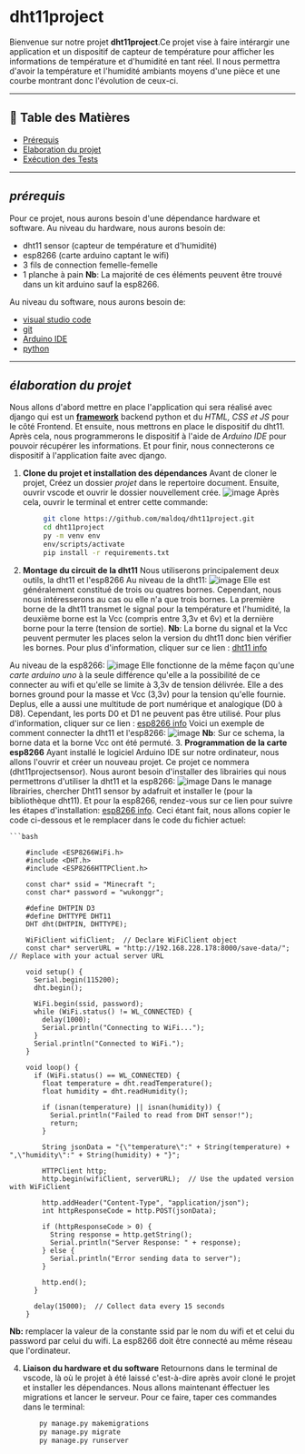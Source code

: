 ﻿# **dht11project**
 
Bienvenue sur notre projet **dht11project**.Ce projet vise à faire intérargir une application et un dispositif de capteur de température pour afficher les informations de température et d'humidité en tant réel. Il nous permettra d'avoir la température et l'humidité ambiants moyens d'une pièce et une courbe montrant donc l'évolution de ceux-ci.

---

## 📖 **Table des Matières**

- [Prérequis](#prérequis)
- [Elaboration du projet](#élaboration-du-projet)
- [Exécution des Tests](#exécution-des-tests)

---

## *prérequis*
Pour ce projet, nous aurons besoin d'une dépendance hardware et software.
Au niveau du hardware, nous aurons besoin de:
- dht11 sensor (capteur de température et d'humidité)
- esp8266 (carte arduino captant le wifi)
- 3 fils de connection femelle-femelle
- 1 planche à pain
**Nb**: La majorité de ces éléments peuvent être trouvé dans un kit arduino sauf la esp8266.

Au niveau du software, nous aurons besoin de:
- [visual studio code](https://code.visualstudio.com/Download)
- [git](https://git-scm.com/downloads)
- [Arduino IDE](https://www.arduino.cc/en/software)
- [python](https://www.python.org/downloads/)

---

## *élaboration du projet*
Nous allons d'abord mettre en place l'application qui sera réalisé avec django qui est un [**framework**](https://fr.wikipedia.org/wiki/Framework) backend python et du *HTML, CSS et JS* pour le côté Frontend. Et ensuite, nous mettrons en place le dispositif du dht11. Après cela, nous programmerons le dispositif à l'aide de *Arduino IDE* pour pouvoir récupérer les informations. Et pour finir, nous connecterons ce dispositif à l'application faite avec django.
1. **Clone du projet et installation des dépendances**
Avant de cloner le projet, Créez un dossier *projet* dans le repertoire document.
Ensuite, ouvrir vscode et ouvrir le dossier nouvellement crée.
![image](https://github.com/user-attachments/assets/383bcdfa-2e10-4d55-8125-3ade5f9455c5)
Après cela, ouvrir le terminal et entrer cette commande:
   ```bash
        git clone https://github.com/maldoq/dht11project.git
        cd dht11project
        py -m venv env
        env/scripts/activate
        pip install -r requirements.txt
2. **Montage du circuit de la dht11**
Nous utiliserons principalement deux outils, la dht11 et l'esp8266
Au niveau de la dht11:
![image](https://github.com/user-attachments/assets/d3ac57b9-d996-4fb0-be66-d27fb799f1c3)
Elle est généralement constitué de trois ou quatres bornes. Cependant, nous nous intéresserons au cas ou elle n'a que trois bornes. La première borne de la dht11 transmet le signal pour la température et l'humidité, la deuxième borne est la Vcc (compris entre 3,3v et 6v) et la dernière borne pour la terre (tension de sortie).
**Nb**: La borne du signal et la Vcc peuvent permuter les places selon la version du dht11 donc bien vérifier les bornes.
Pour plus d'information, cliquer sur ce lien : [dht11 info](https://projecthub.arduino.cc/arcaegecengiz/using-dht11-12f621)

Au niveau de la esp8266:
![image](https://github.com/user-attachments/assets/ca1fc755-5327-4fc5-b921-55a4b25dbda8)
Elle  fonctionne de la même façon qu'une *carte arduino uno* à la seule différence qu'elle a la possibilité de ce connecter au wifi et qu'elle se limite à 3,3v de tension délivrée. Elle a des bornes ground pour la masse et Vcc (3,3v) pour la tension qu'elle fournie. Deplus, elle a aussi une multitude de port numérique et analogique (D0 à D8). Cependant, les ports D0 et D1 ne peuvent pas être utilisé.
Pour plus d'information, cliquer sur ce lien : [esp8266 info](https://projecthub.arduino.cc/PatelDarshil/getting-started-with-nodemcu-esp8266-on-arduino-ide-b193c3)
Voici un exemple de comment connecter la dht11 et l'esp8266:
![image](https://github.com/user-attachments/assets/bbd67265-f20c-4522-bdd9-17776465a378)
**Nb**: Sur ce schema, la borne data et la borne Vcc ont été permuté.
3. **Programmation de la carte esp8266**
Ayant installé le logiciel Arduino IDE sur notre ordinateur, nous allons l'ouvrir et créer un nouveau projet. Ce projet ce nommera (dht11projectsensor).
Nous auront besoin d'installer des librairies qui nous permettrons d'utiliser la dht11 et la esp8266:
![image](https://github.com/user-attachments/assets/824d7aad-6685-45b4-86c8-58b36aceea66)
Dans le manage librairies, chercher Dht11 sensor by adafruit et installer le (pour la bibliothèque dht11).
Et pour la esp8266, rendez-vous sur ce lien pour suivre les étapes d'installation: [esp8266 info](https://projecthub.arduino.cc/PatelDarshil/getting-started-with-nodemcu-esp8266-on-arduino-ide-b193c3).
Ceci étant fait, nous allons copier le code ci-dessous et le remplacer dans le code du fichier actuel:

    ```bash
    
        #include <ESP8266WiFi.h>
        #include <DHT.h>
        #include <ESP8266HTTPClient.h>
        
        const char* ssid = "Minecraft ";
        const char* password = "wukonggr";
        
        #define DHTPIN D3
        #define DHTTYPE DHT11
        DHT dht(DHTPIN, DHTTYPE);
        
        WiFiClient wifiClient;  // Declare WiFiClient object
        const char* serverURL = "http://192.168.228.178:8000/save-data/";  // Replace with your actual server URL
        
        void setup() {
          Serial.begin(115200);
          dht.begin();
          
          WiFi.begin(ssid, password);
          while (WiFi.status() != WL_CONNECTED) {
            delay(1000);
            Serial.println("Connecting to WiFi...");
          }
          Serial.println("Connected to WiFi.");
        }
        
        void loop() {
          if (WiFi.status() == WL_CONNECTED) {
            float temperature = dht.readTemperature();
            float humidity = dht.readHumidity();
        
            if (isnan(temperature) || isnan(humidity)) {
              Serial.println("Failed to read from DHT sensor!");
              return;
            }
        
            String jsonData = "{\"temperature\":" + String(temperature) + ",\"humidity\":" + String(humidity) + "}";
        
            HTTPClient http;
            http.begin(wifiClient, serverURL);  // Use the updated version with WiFiClient
        
            http.addHeader("Content-Type", "application/json");
            int httpResponseCode = http.POST(jsonData);
        
            if (httpResponseCode > 0) {
              String response = http.getString();
              Serial.println("Server Response: " + response);
            } else {
              Serial.println("Error sending data to server");
            }
        
            http.end();
          }
        
          delay(15000);  // Collect data every 15 seconds
        }

**Nb:** remplacer la valeur de la constante ssid par le nom du wifi et et celui du password par celui du wifi. La esp8266 doit être connecté au même réseau que l'ordinateur.

4. **Liaison du hardware et du software**
Retournons dans le terminal de vscode, là où le projet à été laissé c'est-à-dire après avoir cloné le projet et installer les dépendances. Nous allons maintenant éffectuer les migrations et lancer le serveur. Pour ce faire, taper ces commandes dans le terminal:
    ```bash
        py manage.py makemigrations
        py manage.py migrate
        py manage.py runserver

